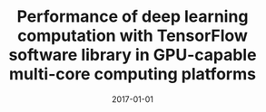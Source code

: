 ---
title: "Performance of deep learning computation with TensorFlow software library in GPU-capable multi-core computing platforms"
collection: publications
permalink: /publication/2017-01-01-Performance-of-deep-learning-computation-with-TensorFlow-software-library-in-GPU-capable-multi-core-computing-platforms
date: 2017-01-01
venue: 'In the proceedings of Ninth International Conference on Ubiquitous and Future Networks, ICUFN 2017, Milan, Italy, July 4-7, 2017'
paperurl: 'https://doi.org/10.1109/ICUFN.2017.7993784'
citation: ' Young Mo,  Joongheon Kim,  Jong{-}Kook Kim,  David Mohaisen,  Woojoo Lee, &quot;Performance of deep learning computation with TensorFlow software library in GPU-capable multi-core computing platforms.&quot; In the proceedings of Ninth International Conference on Ubiquitous and Future Networks, ICUFN 2017, Milan, Italy, July 4-7, 2017, 2017.'
---
